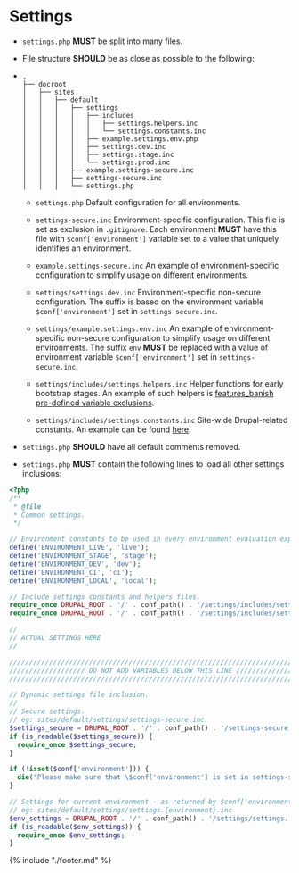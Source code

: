 # Settings

* `settings.php` **MUST** be split into many files.
* File structure **SHOULD** be as close as possible to the following:
*	```
	.
	├── docroot
	│   ├── sites
	│   │   ├── default
	│   │   │   ├── settings
	│   │   │   │   ├── includes
	│   │   │   │   │   ├── settings.helpers.inc
	│   │   │   │   │   └── settings.constants.inc
	│   │   │   │   ├── example.settings.env.php
	│   │   │   │   ├── settings.dev.inc
	│   │   │   │   ├── settings.stage.inc
	│   │   │   │   └── settings.prod.inc
	│   │   │   ├── example.settings-secure.inc
	│   │   │   ├── settings-secure.inc
	│   │   │   └── settings.php
    ```
	* `settings.php` Default configuration for all environments.
	
	* `settings-secure.inc` Environment-specific configuration. This file is set as exclusion in `.gitignore`. Each environment **MUST** have this file with `$conf['environment']` variable set to a value that uniquely identifies an environment.
	
	* `example.settings-secure.inc` An example of environment-specific configuration to simplify usage on different environments.
	
	* `settings/settings.dev.inc` Environment-specific non-secure configuration. The suffix is based on the environment variable `$conf['environment']` set in `settings-secure.inc`.
	
	* `settings/example.settings.env.inc` An example of environment-specific non-secure configuration to simplify usage on different environments. The suffix `env` **MUST** be replaced with a value of  environment variable `$conf['environment']` set in `settings-secure.inc`.
	
	* `settings/includes/settings.helpers.inc` Helper functions for early bootstrap stages. An example of such helpers is [features_banish pre-defined variable exclusions](https://gist.github.com/alexdesignworks/1251560643808e456465).
	
	* `settings/includes/settings.constants.inc` Site-wide Drupal-related constants. An example can be found [here](https://gist.github.com/alexdesignworks/fb676bf08870db0a9906).

		
* `settings.php` **SHOULD** have all default comments removed.

* `settings.php` **MUST** contain the following lines to load all other settings inclusions:

```php
<?php
/**
 * @file
 * Common settings.
 */

// Environment constants to be used in every environment evaluation expression.
define('ENVIRONMENT_LIVE', 'live');
define('ENVIRONMENT_STAGE', 'stage');
define('ENVIRONMENT_DEV', 'dev');
define('ENVIRONMENT_CI', 'ci');
define('ENVIRONMENT_LOCAL', 'local');

// Include settings constants and helpers files.
require_once DRUPAL_ROOT . '/' . conf_path() . '/settings/includes/settings.constants.inc';
require_once DRUPAL_ROOT . '/' . conf_path() . '/settings/includes/settings.helpers.inc';

//
// ACTUAL SETTINGS HERE
//

////////////////////////////////////////////////////////////////////////////////
/////////////////// DO NOT ADD VARIABLES BELOW THIS LINE ///////////////////////
////////////////////////////////////////////////////////////////////////////////

// Dynamic settings file inclusion.
//
// Secure settings.
// eg: sites/default/settings/settings-secure.inc
$settings_secure = DRUPAL_ROOT . '/' . conf_path() . '/settings-secure' . '.inc';
if (is_readable($settings_secure)) {
  require_once $settings_secure;
}

if (!isset($conf['environment'])) {
  die("Please make sure that \$conf['environment'] is set in settings-secure.inc");
}

// Settings for current environment - as returned by $conf['environment'].
// eg: sites/default/settings/settings.{environment}.inc
$env_settings = DRUPAL_ROOT . '/' . conf_path() . '/settings/settings.' . $conf['environment'] . '.inc';
if (is_readable($env_settings)) {
  require_once $env_settings;
}
```

{% include "./footer.md" %}
